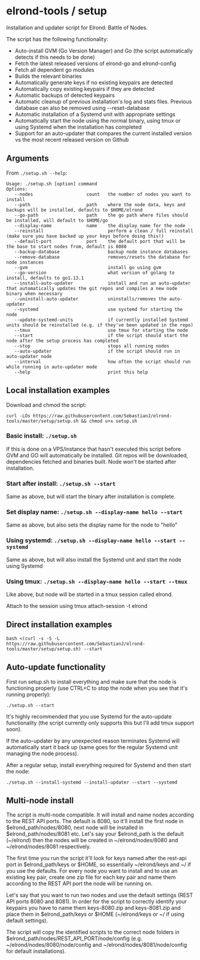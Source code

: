 # elrond-tools / setup

Installation and updater script for Elrond: Battle of Nodes.

The script has the following functionality:
- Auto-install GVM (Go Version Manager) and Go (the script automatically detects if this needs to be done)
- Fetch the latest released versions of elrond-go and elrond-config
- Fetch all dependent go modules
- Builds the relevant binaries
- Automatically generate keys if no existing keypairs are detected
- Automatically copy existing keypairs if they are detected
- Automatic backups of detected keypairs
- Automatic cleanup of previous installation's log and stats files. Previous database can also be removed using --reset-database
- Automatic installation of a Systemd unit with appropriate settings
- Automatically start the node using the normal binary, using tmux or using Systemd when the installation has completed
- Support for an auto-updater that compares the current installed version vs the most recent released version on Github

## Arguments
From `./setup.sh --help`:

```
Usage: ./setup.sh [option] command
Options:
   --nodes                    count   the number of nodes you want to install
   --path                     path    where the node data, keys and backups will be installed, defaults to $HOME/elrond
   --go-path                  path    the go path where files should be installed, will default to $HOME/go
   --display-name             name    the display name for the node
   --reinstall                        perform a clean / full reinstall (make sure you have backed up your keys before doing this!)
   --default-port             port    the default port that will be the base to start nodes from, default is 8080
   --backup-database                  backup node instance databases
   --remove-database                  removes/resets the database for node instances
   --gvm                              install go using gvm
   --go-version                       what version of golang to install, defaults to go1.13.1
   --install-auto-updater             install and run an auto-updater that automatically updates the git repos and compiles a new node binary when necessary
   --uninstall-auto-updater           uninstalls/removes the auto-updater
   --systemd                          use systemd for starting the node
   --update-systemd-units             if currently installed Systemd units should be reinstalled (e.g. if they've been updated in the repo)
   --tmux                             use tmux for starting the node
   --start                            if the script should start the node after the setup process has completed
   --stop                             stops all running nodes
   --auto-updater                     if the script should run in auto-updater node
   --interval                         how often the script should run while running in auto-updater mode
   --help                             print this help
```

## Local installation examples

Download and chmod the script:

```
curl -LOs https://raw.githubusercontent.com/SebastianJ/elrond-tools/master/setup/setup.sh && chmod u+x setup.sh
```

### Basic install: `./setup.sh`

If this is done on a VPS/instance that hasn't executed this script before GVM and GO will automatically be installed. Git repos will be downloaded, dependencies fetched and binaries built. Node won't be started after installation.

### Start after install: `./setup.sh --start`

Same as above, but will start the binary after installation is complete.

### Set display name: `./setup.sh --display-name hello --start`

Same as above, but also sets the display name for the node to "hello"

### Using systemd: `./setup.sh --display-name hello --start --systemd`

Same as above, but will also install the Systemd unit and start the node using Systemd

### Using tmux: `./setup.sh --display-name hello --start --tmux`

Like above, but node will be started in a tmux session called elrond.

Attach to the session using tmux attach-session -t elrond

## Direct installation examples

```
bash <(curl -s -S -L https://raw.githubusercontent.com/SebastianJ/elrond-tools/master/setup/setup.sh) --start
```

## Auto-update functionality

First run setup.sh to install everything and make sure that the node is functioning properly (use CTRL+C to stop the node when you see that it's running properly):

`./setup.sh --start`

It's highly recommended that you use Systemd for the auto-update functionality (the script currently only supports this but I'll add tmux support soon).

If the auto-updater by any unexpected reason terminates Systemd will automatically start it back up (same goes for the regular Systemd unit managing the node process).

After a regular setup, install everything required for Systemd and then start the node:

`./setup.sh --install-systemd --install-updater --start --systemd`

## Multi-node install
The script is multi-node compatible. It will install and name nodes according to the REST API ports. The default is 8080, so it'll install the first node in $elrond_path/nodes/8080, next node will be installed in $elrond_path/nodes/8081 etc. Let's say your $elrond_path is the default (~/elrond) then the nodes will be created in ~/elrond/nodes/8080 and ~/elrond/nodes/8081 respectively.

The first time you run the script it'll look for keys named after the rest-api port in $elrond_path/keys or $HOME, so essentially ~/elrond/keys and ~/ if you use the defaults. For every node you want to install and to use an existing key pair, create one zip file for each key pair and name them according to the REST API port the node will be running on.

Let's say that you want to run two nodes and use the default settings (REST API ports 8080 and 8081).
In order for the script to correctly identify your keypairs you have to name them keys-8080.zip and keys-8081.zip and place them in $elrond_path/keys or $HOME (~/elrond/keys or ~/ if using default settings).

The script will copy the identified scripts to the correct node folders in $elrond_path/nodes/REST_API_PORT/node/config (e.g. ~/elrond/nodes/8080/node/config and ~/elrond/nodes/8081/node/config for default installations).

